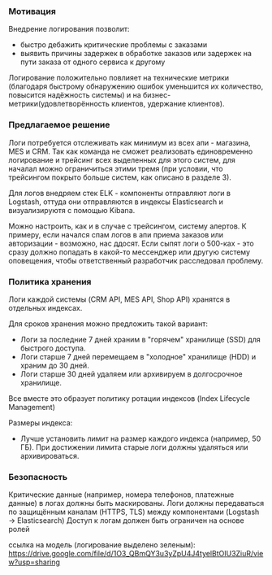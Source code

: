 ### Мотивация

Внедрение логирования позволит:
- быстро дебажить критические проблемы с заказами
- выявить причины задержек в обработке заказов или задержек на пути заказа от одного сервиса к другому

Логирование положительно повлияет на технические метрики (благодаря быстрому обнаружению ошибок уменьшится их количество, повысится надёжность системы) 
и на бизнес-метрики(удовлетворённость клиентов, удержание клиентов).

### Предлагаемое решение

Логи потребуется отслеживать как минимум из всех апи - магазина, MES и CRM. Так как команда не сможет реализовать 
единовременно логирование и трейсинг всех выделенных для этого систем, для началал можно ограничиться этими тремя 
(при условии, что трейсингом покрыто больше систем, как описано в разделе 3).

Для логов внедряем стек ELK - компоненты отправляют логи в Logstash, оттуда они отправляются в индексы 
Elasticsearch и визуализируютя с помощью Kibana.

Можно настроить, как и в случае с трейсингом, систему алертов. К примеру, если начался спам логов
в апи приема заказов или авторизации - возможно, нас ддосят. Если сыпят логи о 500-ках - это сразу должно
попадать в какой-то мессенджер или другую систему оповещения, чтобы ответственный разработчик расследовал проблему.

### Политика хранения
Логи каждой системы (CRM API, MES API, Shop API) хранятся в отдельных индексах.

Для сроков хранения можно предложить такой вариант:

- Логи за последние 7 дней храним в "горячем" хранилище (SSD) для быстрого доступа.
- Логи старше 7 дней перемещаем в "холодное" хранилище (HDD) и храним до 30 дней.
- Логи старше 30 дней удаляем или архивируем в долгосрочное хранилище.

Все вместе это образует политику ротации индексов (Index Lifecycle Management)

Размеры индекса:
- Лучше установить лимит на размер каждого индекса (например, 50 ГБ). При достижении лимита старые логи должны удаляться
или архивироваться.

### Безопасность

Критические данные (например, номера телефонов, платежные данные) в логах должны быть маскированы.
Логи должны передаваться по защищённым каналам (HTTPS, TLS) между компонентами (Logstash → Elasticsearch)
Доступ к логам должен быть ограничен на основе ролей

ссылка на модель (логирование выделено зеленым): 
https://drive.google.com/file/d/1O3_QBmQY3u3yZpU4J4tyelBtOIU3ZiuR/view?usp=sharing